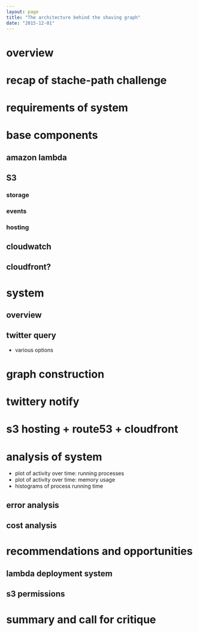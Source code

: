 ```yaml
---
layout: page
title: "The architecture behind the shaving graph"
date: "2015-12-01"
---
```

# overview

# recap of stache-path challenge

# requirements of system

# base components

## amazon lambda

## S3

### storage

### events

### hosting

## cloudwatch

## cloudfront?

# system

## overview

## twitter query

- various options

# graph construction

# twittery notify

# s3 hosting + route53 + cloudfront

# analysis of system

* plot of activity over time: running processes
* plot of activity over time: memory usage
* histograms of process running time

## error analysis

## cost analysis

# recommendations and opportunities

## lambda deployment system
## s3 permissions

# summary and call for critique
